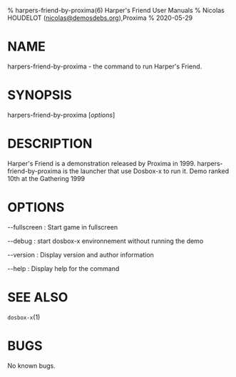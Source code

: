 % harpers-friend-by-proxima(6) Harper's Friend User Manuals
% Nicolas HOUDELOT (nicolas@demosdebs.org),Proxima
% 2020-05-29

# NAME
harpers-friend-by-proxima - the command to run Harper's Friend.

# SYNOPSIS
harpers-friend-by-proxima [*options*]

# DESCRIPTION
Harper's Friend is a demonstration released by Proxima in 1999.
harpers-friend-by-proxima is the launcher that use Dosbox-x to run it.
Demo ranked 10th at the Gathering 1999

# OPTIONS
\--fullscreen
:   Start game in fullscreen

\--debug
:   start dosbox-x environnement without running the demo

\--version
:   Display version and author information

\--help
:   Display help for the command

# SEE ALSO
`dosbox-x`(1)

# BUGS
No known bugs.

